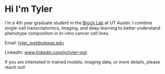 # Hi I'm Tyler
I'm a 4th year graduate student in the [Brock Lab](https://www.brocklab.com/) at UT Austin. I combine single-cell transcriptomics, imaging, and deep learning to better understand phenotype composition in *in-vitro* cancer cell lines. 

Email: tyler_jost@utexas.edu

LinkedIn: www.linkedin.com/in/tyler-jost

If you are interested in trained models, imaging data, or more details, please reach out!
<!---
TylerJost/TylerJost is a ✨ special ✨ repository because its `README.md` (this file) appears on your GitHub profile.
You can click the Preview link to take a look at your changes.
--->
